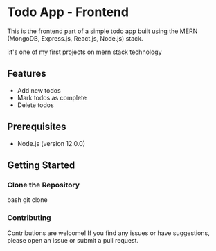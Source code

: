 
# Todo App - Frontend

This is the frontend part of a simple todo app built using the MERN (MongoDB, Express.js, React.js, Node.js) stack.

i:t's one of my first projects on mern stack technology
## Features

- Add new todos
- Mark todos as complete
- Delete todos

## Prerequisites

- Node.js (version 12.0.0)

## Getting Started

### Clone the Repository

bash
git clone <repository-url>

### Contributing

Contributions are welcome! If you find any issues or have suggestions, please open an issue or submit a pull request.

